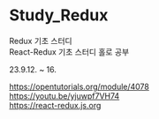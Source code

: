 # Study_Redux

Redux 기초 스터디<br>
React-Redux 기초 스터디
홀로 공부

23.9.12. ~ 16.

https://opentutorials.org/module/4078<br>
https://youtu.be/yjuwpf7VH74<br>
https://react-redux.js.org

